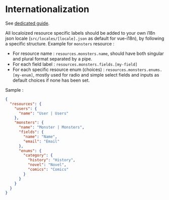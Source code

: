 # Internationalization

See [dedicated guide](https://vtec.okami101.io/guide/i18n).

All localoized resource specific labels should be added to your own i18n json locale (`src/locales/[locale].json` as default for vue-i18n), by following a specific structure. Example for `monsters` resource :

* For resource name : `resources.monsters.name`, should have both singular and plural format separated by a pipe.
* For each field label : `resources.monsters.fields.[my-field]`
* For each specific resource enum (choices) : `resources.monsters.enums.[my-enum]`, mostly used for radio and simple select fields and inputs as default choices if none has been set.

Sample :

```json
{
  "resources": {
    "users": {
      "name": "User | Users"
    },
    "monsters": {
      "name": "Monster | Monsters",
      "fields": {
        "name": "Name",
        "email": "Email"
      },
      "enums": {
        "category": {
          "history": "History",
          "novel": "Novel",
          "comics": "Comics"
        }
      }
    }
  }
}
```
